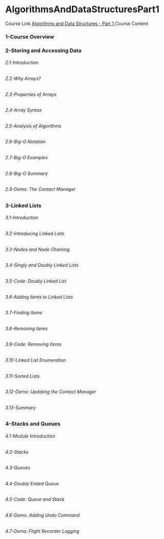 # AlgorithmsAndDataStructuresPart1 
Course Link <a href="https://app.pluralsight.com/library/courses/algorithms-data-structures-part-one/recommended-courses">Algorithms and Data Structures - Part 1
</a>
Course Content 

### 1-Course Overview	 
### 2-Storing and Accessing Data	 
######   2.1-Introduction	 
######   2.2-Why Arrays?	 
######   2.3-Properties of Arrays	 
######   2.4-Array Syntax	 
######   2.5-Analysis of Algorithms	 
######   2.6-Big-O Notation 
######   2.7-Big-O Examples	 
######   2.8-Big-O Summary	 
######   2.9-Demo: The Contact Manager	 
### 3-Linked Lists	 
######   3.1-Introduction 
######   3.2-Introducing Linked Lists 
######   3.3-Nodes and Node Chaining 
######   3.4-Singly and Doubly Linked Lists	 
######   3.5-Code: Doubly Linked List	 
######   3.6-Adding Items to Linked Lists	 
######   3.7-Finding Items 
######   3.8-Removing Items	 
######   3.9-Code: Removing Items 
######   3.10-Linked List Enumeration 
######   3.11-Sorted Lists 
######   3.12-Demo: Updating the Contact Manager 
######   3.13-Summary 
### 4-Stacks and Queues 
######   4.1-Module Introduction 
######   4.2-Stacks 
######   4.3-Queues 
######   4.4-Doubly Ended Queue 
######   4.5-Code: Queue and Stack 
######   4.6-Demo: Adding Undo Command 
######   4.7-Demo: Flight Recorder Logging

